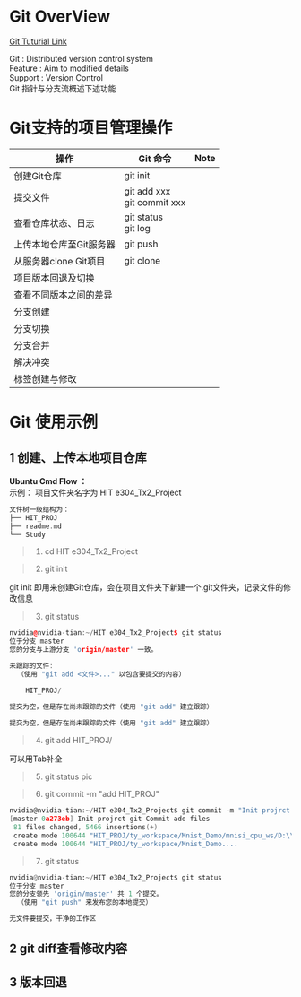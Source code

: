 # Git OverView
[Git Tuturial Link](https://www.runoob.com/markdown/md-link.html)  

Git : Distributed version control system  
Feature :  Aim to modified details  
Support : Version Control  
Git 指针与分支流概述下述功能
# Git支持的项目管理操作
|操作|Git 命令|Note|
|----|----|----|
|创建Git仓库|git init||
|提交文件|git add xxx<br>git commit xxx|
|查看仓库状态、日志|git status<br>git log|
|上传本地仓库至Git服务器|git push||
|从服务器clone Git项目|git clone||
|项目版本回退及切换|||
|查看不同版本之间的差异||
|分支创建|
|分支切换|
|分支合并|
|解决冲突|
|标签创建与修改|

# Git 使用示例
## 1 创建、上传本地项目仓库
**Ubuntu Cmd Flow ：**  
示例：
项目文件夹名字为 HIT e304_Tx2_Project
```C++
文件树一级结构为：  
├── HIT_PROJ  
├── readme.md  
└── Study  
```

>1. cd HIT e304_Tx2_Project  


>2. git init  


git init 即用来创建Git仓库，会在项目文件夹下新建一个.git文件夹，记录文件的修改信息
>3. git status
```C++
nvidia@nvidia-tian:~/HIT e304_Tx2_Project$ git status
位于分支 master
您的分支与上游分支 'origin/master' 一致。

未跟踪的文件:
  （使用 "git add <文件>..." 以包含要提交的内容）

	HIT_PROJ/

提交为空，但是存在尚未跟踪的文件（使用 "git add" 建立跟踪）
  
提交为空，但是存在尚未跟踪的文件（使用 "git add" 建立跟踪）
```

>4. git add HIT_PROJ/

可以用Tab补全

>5. git status
pic

>6. git commit -m "add HIT_PROJ"
```C
nvidia@nvidia-tian:~/HIT e304_Tx2_Project$ git commit -m "Init projrct git Commit add files"
[master 0a273eb] Init projrct git Commit add files
 81 files changed, 5466 insertions(+)
 create mode 100644 "HIT_PROJ/ty_workspace/Mnist_Demo/mnisi_cpu_ws/D:\\python\\minist/MNIST/processed/test.pt"
 create mode 100644 "HIT_PROJ/ty_workspace/Mnist_Demo....
```

>7. git status
```python
nvidia@nvidia-tian:~/HIT e304_Tx2_Project$ git status
位于分支 master
您的分支领先 'origin/master' 共 1 个提交。
  （使用 "git push" 来发布您的本地提交）

无文件要提交，干净的工作区

```
## 2 git diff查看修改内容
## 3 版本回退
